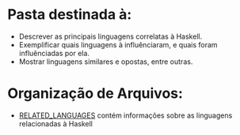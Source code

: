 # Pasta destinada à:
 - Descrever as principais linguagens correlatas à Haskell.
 - Exemplificar quais linguagens à influênciaram, e quais foram influênciadas por ela.
 - Mostrar linguagens similares e opostas, entre outras.

 # Organização de Arquivos:
  - [RELATED_LANGUAGES](./RELATED_LANGUAGES.md) contém informações sobre as linguagens relacionadas à Haskell